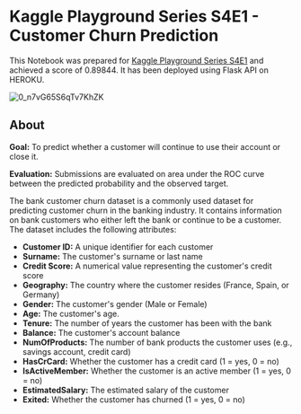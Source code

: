 # Kaggle Playground Series S4E1 - Customer Churn Prediction

This Notebook was prepared for [Kaggle Playground Series S4E1](https://www.kaggle.com/competitions/playground-series-s4e1/overview) and achieved a score of 0.89844. It has been deployed using Flask API on HEROKU.

![0_n7vG65S6qTv7KhZK](https://github.com/denizzunlu/Bank-Customer-Churn-Prediction/assets/123365405/5733bb4d-c41a-4081-8227-fa4d5f8ace06)


## About

**Goal:** To predict whether a customer will continue to use their account or close it.

**Evaluation:** Submissions are evaluated on area under the ROC curve between the predicted probability and the observed target.

The bank customer churn dataset is a commonly used dataset for predicting customer churn in the banking industry. It contains information on bank customers who either left the bank or continue to be a customer. The dataset includes the following attributes:

- **Customer ID:** A unique identifier for each customer
- **Surname:** The customer's surname or last name
- **Credit Score:** A numerical value representing the customer's credit score
- **Geography:** The country where the customer resides (France, Spain, or Germany)
- **Gender:** The customer's gender (Male or Female)
- **Age:** The customer's age.
- **Tenure:** The number of years the customer has been with the bank
- **Balance:** The customer's account balance
- **NumOfProducts:** The number of bank products the customer uses (e.g., savings account, credit card)
- **HasCrCard:** Whether the customer has a credit card (1 = yes, 0 = no)
- **IsActiveMember:** Whether the customer is an active member (1 = yes, 0 = no)
- **EstimatedSalary:** The estimated salary of the customer
- **Exited:** Whether the customer has churned (1 = yes, 0 = no)
